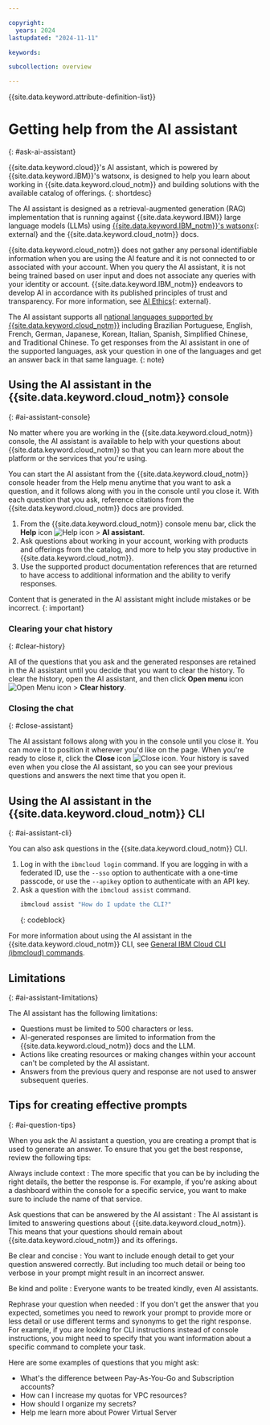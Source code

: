 ```yaml
---

copyright:
  years: 2024
lastupdated: "2024-11-11"

keywords:

subcollection: overview

---
```


{{site.data.keyword.attribute-definition-list}}

# Getting help from the AI assistant
{: #ask-ai-assistant}

{{site.data.keyword.cloud}}'s AI assistant, which is powered by {{site.data.keyword.IBM}}'s watsonx, is designed to help you learn about working in {{site.data.keyword.cloud_notm}} and building solutions with the available catalog of offerings.
{: shortdesc}

The AI assistant is designed as a retrieval-augmented generation (RAG) implementation that is running against {{site.data.keyword.IBM}} large language models (LLMs) using [{{site.data.keyword.IBM_notm}}'s watsonx](https://www.ibm.com/watsonx){: external} and the {{site.data.keyword.cloud_notm}} docs.

{{site.data.keyword.cloud_notm}} does not gather any personal identifiable information when you are using the AI feature and it is not connected to or associated with your account. When you query the AI assistant, it is not being trained based on user input and does not associate any queries with your identity or account. {{site.data.keyword.IBM_notm}} endeavors to develop AI in accordance with its published principles of trust and transparency. For more information, see [AI Ethics](https://www.ibm.com/impact/ai-ethics){: external}.

The AI assistant supports all [national languages supported by {{site.data.keyword.cloud_notm}}](/docs/overview?topic=overview-language-support) including Brazilian Portuguese, English, French, German, Japanese, Korean, Italian, Spanish, Simplified Chinese, and Traditional Chinese. To get responses from the AI assistant in one of the supported languages, ask your question in one of the languages and get an answer back in that same language.
{: note}


## Using the AI assistant in the {{site.data.keyword.cloud_notm}} console
{: #ai-assistant-console}


No matter where you are working in the {{site.data.keyword.cloud_notm}} console, the AI assistant is available to help with your questions about {{site.data.keyword.cloud_notm}} so that you can learn more about the platform or the services that you're using.

You can start the AI assistant from the {{site.data.keyword.cloud_notm}} console header from the Help menu anytime that you want to ask a question, and it follows along with you in the console until you close it. With each question that you ask, reference citations from the {{site.data.keyword.cloud_notm}} docs are provided.

1. From the {{site.data.keyword.cloud_notm}} console menu bar, click the **Help** icon ![Help icon](../icons/help.svg "Help") > **AI assistant**.
1. Ask questions about working in your account, working with products and offerings from the catalog, and more to help you stay productive in {{site.data.keyword.cloud_notm}}.
1. Use the supported product documentation references that are returned to have access to additional information and the ability to verify responses.

Content that is generated in the AI assistant might include mistakes or be incorrect.
{: important}

### Clearing your chat history
{: #clear-history}

All of the questions that you ask and the generated responses are retained in the AI assistant until you decide that you want to clear the history. To clear the history, open the AI assistant, and then click **Open menu** icon ![Open Menu icon](../icons/icon_hamburger.svg "Open menu") > **Clear history**.

### Closing the chat
{: #close-assistant}

The AI assistant follows along with you in the console until you close it. You can move it to position it wherever you'd like on the page. When you're ready to close it, click the **Close** icon ![Close icon](../icons/close-icon.svg "Close"). Your history is saved even when you close the AI assistant, so you can see your previous questions and answers the next time that you open it.


## Using the AI assistant in the {{site.data.keyword.cloud_notm}} CLI
{: #ai-assistant-cli}

You can also ask questions in the {{site.data.keyword.cloud_notm}} CLI.

1. Log in with the `ibmcloud login` command. If you are logging in with a federated ID, use the `--sso` option to authenticate with a one-time passcode, or use the `--apikey` option to authenticate with an API key.
2. Ask a question with the `ibmcloud assist` command.
   ```bash
   ibmcloud assist "How do I update the CLI?"
   ```
   {: codeblock}

For more information about using the AI assistant in the {{site.data.keyword.cloud_notm}} CLI, see [General IBM Cloud CLI (ibmcloud) commands](/docs/cli?topic=cli-ibmcloud_cli#ibmcloud_assist).


## Limitations
{: #ai-assistant-limitations}

The AI assistant has the following limitations:

* Questions must be limited to 500 characters or less.
* AI-generated responses are limited to information from the {{site.data.keyword.cloud_notm}} docs and the LLM.
* Actions like creating resources or making changes within your account can't be completed by the AI assistant.
* Answers from the previous query and response are not used to answer subsequent queries.


## Tips for creating effective prompts
{: #ai-question-tips}

When you ask the AI assistant a question, you are creating a prompt that is used to generate an answer. To ensure that you get the best response, review the following tips:

Always include context
:   The more specific that you can be by including the right details, the better the response is. For example, if you're asking about a dashboard within the console for a specific service, you want to make sure to include the name of that service.

Ask questions that can be answered by the AI assistant
:   The AI assistant is limited to answering questions about {{site.data.keyword.cloud_notm}}. This means that your questions should remain about {{site.data.keyword.cloud_notm}} and its offerings.

Be clear and concise
:   You want to include enough detail to get your question answered correctly. But including too much detail or being too verbose in your prompt might result in an incorrect answer.

Be kind and polite
:   Everyone wants to be treated kindly, even AI assistants.

Rephrase your question when needed
:   If you don't get the answer that you expected, sometimes you need to rework your prompt to provide more or less detail or use different terms and synonyms to get the right response. For example, if you are looking for CLI instructions instead of console instructions, you might need to specify that you want information about a specific command to complete your task.

Here are some examples of questions that you might ask:

* What's the difference between Pay-As-You-Go and Subscription accounts?
* How can I increase my quotas for VPC resources?
* How should I organize my secrets?
* Help me learn more about Power Virtual Server
